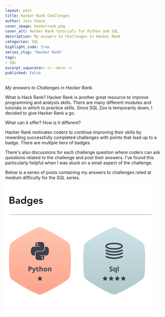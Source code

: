 ```yaml
---
layout: post
title: Hacker Rank Challenges
author: Jess Chace
cover_image: hackerrank.png
cover_alt: Hacker Rank tutorials for Python and SQL
description: My answers to Challenges in Hacker Rank
categories: SQL
highlight_code: true
series_slug: "Hacker Rank"
tags:
- SQL
excerpt_separator: <!--more-->
published: False
---
```


*My answers to Challenges in Hacker Rank.*



<!--more-->

What is Hack Rank?
Hacker Rank is another great resource to improve programming and analysis skills.  There are many different modules and tutorials in which to practice skills.  Since SQL Zoo is temporarily down, I decided to give Hacker Rank a go.  

What can it offer? How is it different?

Hacker Rank motivates coders to continue improving their skills by rewarding successfully completed challenges with points that lead up to a badge.  There are multiple tiers of badges.  

There's also discussions for each challenge question where coders can ask questions related to the challenge and post their answers.  I've found this particularly helpful when I was stuck on a small aspect of the challenge.  

Below is a series of posts containing my answers to challenges rated at medium difficulty for the SQL series.

![hackerrankbadges.png](/static/img/hackerrankbadges.png)
